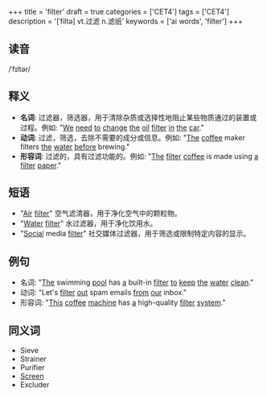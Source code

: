 +++
title = 'filter'
draft = true
categories = ['CET4']
tags = ['CET4']
description = '[ˈfiltə] vt.过滤 n.滤纸'
keywords = ['ai words', 'filter']
+++

## 读音
/ˈfɪltər/

## 释义
- **名词**: 过滤器，筛选器，用于清除杂质或选择性地阻止某些物质通过的装置或过程。例如: "[We](/zh/post/we/) [need](/zh/post/need/) [to](/zh/post/to/) [change](/zh/post/change/) [the](/zh/post/the/) [oil](/zh/post/oil/) [filter](/zh/post/filter/) [in](/zh/post/in/) [the](/zh/post/the/) [car](/zh/post/car/)."
- **动词**: 过滤，筛选，去除不需要的成分或信息。例如: "[The](/zh/post/the/) [coffee](/zh/post/coffee/) maker filters [the](/zh/post/the/) [water](/zh/post/water/) [before](/zh/post/before/) brewing."
- **形容词**: 过滤的，具有过滤功能的。例如: "[The](/zh/post/the/) [filter](/zh/post/filter/) [coffee](/zh/post/coffee/) is made using [a](/zh/post/a/) [filter](/zh/post/filter/) [paper](/zh/post/paper/)."

## 短语
- "[Air](/zh/post/air/) [filter](/zh/post/filter/)" 空气滤清器，用于净化空气中的颗粒物。
- "[Water](/zh/post/water/) [filter](/zh/post/filter/)" 水过滤器，用于净化饮用水。
- "[Social](/zh/post/social/) media [filter](/zh/post/filter/)" 社交媒体过滤器，用于筛选或限制特定内容的显示。

## 例句
- 名词: "[The](/zh/post/the/) swimming [pool](/zh/post/pool/) has [a](/zh/post/a/) built-in [filter](/zh/post/filter/) [to](/zh/post/to/) [keep](/zh/post/keep/) [the](/zh/post/the/) [water](/zh/post/water/) [clean](/zh/post/clean/)."
- 动词: "Let's [filter](/zh/post/filter/) [out](/zh/post/out/) spam emails [from](/zh/post/from/) [our](/zh/post/our/) inbox."
- 形容词: "[This](/zh/post/this/) [coffee](/zh/post/coffee/) [machine](/zh/post/machine/) has [a](/zh/post/a/) high-quality [filter](/zh/post/filter/) [system](/zh/post/system/)."

## 同义词
- Sieve
- Strainer
- Purifier
- [Screen](/zh/post/screen/)
- Excluder

